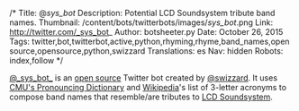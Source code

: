 /*
Title: @_sys_bot_
Description: Potential LCD Soundsystem tribute band names.
Thumbnail: /content/bots/twitterbots/images/_sys_bot_.png
Link: http://twitter.com/_sys_bot_
Author: botsheeter.py
Date: October 26, 2015
Tags: twitter,bot,twitterbot,active,python,rhyming,rhyme,band_names,open source,opensource,python,swizzard
Translations: es
Nav: hidden
Robots: index,follow
*/

[@\_sys\_bot\_](https://twitter.com/_sys_bot_) is an [open source](https://github.com/swizzard/sys_bot) Twitter bot created by [@swizzard](http://twitter.com/swizzard). It uses [CMU's Pronouncing Dictionary](http://www.speech.cs.cmu.edu/cgi-bin/cmudict) and [Wikipedia](https://www.wikipedia.org/)'s list of 3-letter acronyms to compose band names that resemble/are tributes to [LCD Soundsystem](https://en.wikipedia.org/wiki/LCD_Soundsystem).
